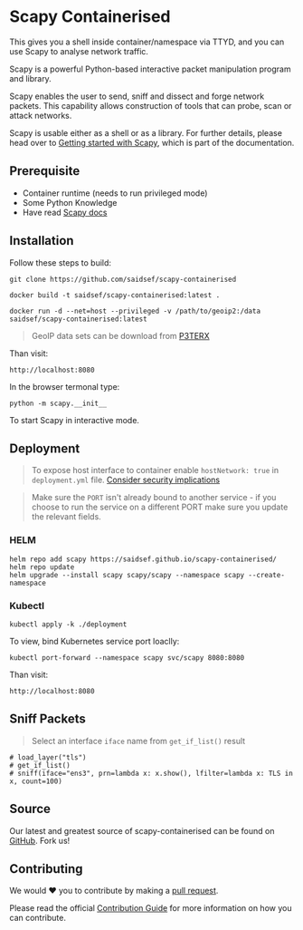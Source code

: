 # Scapy Containerised

This gives you a shell inside container/namespace via TTYD, and you can use Scapy to analyse network traffic. 

Scapy is a powerful Python-based interactive packet manipulation program and library.

Scapy enables the user to send, sniff and dissect and forge network packets. This capability allows construction of tools that can probe, scan or attack networks.

Scapy is usable either as a shell or as a library. For further details, please head over to [Getting started with Scapy](https://scapy.readthedocs.io/en/latest/introduction.html), which is part of the documentation.

## Prerequisite

- Container runtime (needs to run privileged mode)
- Some Python Knowledge
- Have read [Scapy docs](https://scapy.readthedocs.io/en/latest/introduction.html)

## Installation

Follow these steps to build:

```shell
git clone https://github.com/saidsef/scapy-containerised
```

```shell
docker build -t saidsef/scapy-containerised:latest .
```

```shell
docker run -d --net=host --privileged -v /path/to/geoip2:/data saidsef/scapy-containerised:latest
```

> GeoIP data sets can be download from [P3TERX](https://github.com/P3TERX/GeoLite.mmdb) 

Than visit:

```shell
http://localhost:8080
```

In the browser termonal type:

```shell
python -m scapy.__init__
```

To start Scapy in interactive mode.

## Deployment

> To expose host interface to container enable `hostNetwork: true` in `deployment.yml` file.  [Consider security implications](https://kubernetes.io/docs/concepts/configuration/overview/)

> Make sure the `PORT` isn't already bound to another service - if you choose to run the service on a different PORT make sure you update the relevant fields.

### HELM

```shell
helm repo add scapy https://saidsef.github.io/scapy-containerised/
helm repo update
helm upgrade --install scapy scapy/scapy --namespace scapy --create-namespace
```

### Kubectl

```shell
kubectl apply -k ./deployment
```

To view, bind Kubernetes service port loaclly:

```shell
kubectl port-forward --namespace scapy svc/scapy 8080:8080
```

Than visit:

```shell
http://localhost:8080
```

## Sniff Packets

> Select an interface `iface` name from `get_if_list()` result

```shell
# load_layer("tls")
# get_if_list()
# sniff(iface="ens3", prn=lambda x: x.show(), lfilter=lambda x: TLS in x, count=100)
```

## Source

Our latest and greatest source of scapy-containerised can be found on [GitHub](#deployment). Fork us!

## Contributing

We would :heart: you to contribute by making a [pull request](https://github.com/saidsef/scapy-containerised/pulls).

Please read the official [Contribution Guide](./CONTRIBUTING.md) for more information on how you can contribute.
